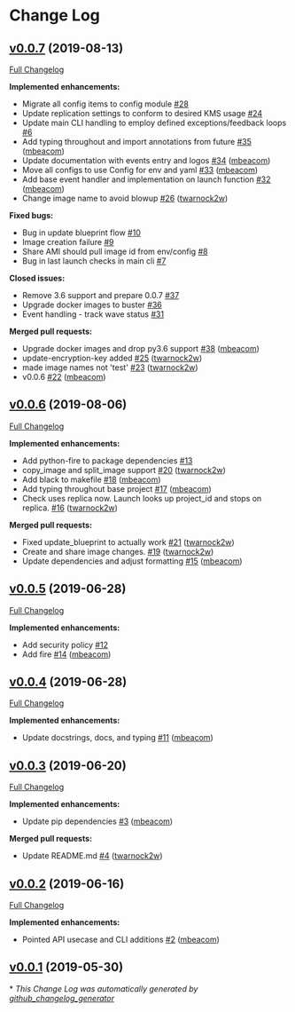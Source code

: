 # Change Log

## [v0.0.7](https://github.com/mbeacom/cloudendure-python/tree/v0.0.7) (2019-08-13)
[Full Changelog](https://github.com/mbeacom/cloudendure-python/compare/v0.0.6...v0.0.7)

**Implemented enhancements:**

- Migrate all config items to config module [\#28](https://github.com/mbeacom/cloudendure-python/issues/28)
- Update replication settings to conform to desired KMS usage [\#24](https://github.com/mbeacom/cloudendure-python/issues/24)
- Update main CLI handling to employ defined exceptions/feedback loops [\#6](https://github.com/mbeacom/cloudendure-python/issues/6)
- Add typing throughout and import annotations from future [\#35](https://github.com/mbeacom/cloudendure-python/pull/35) ([mbeacom](https://github.com/mbeacom))
- Update documentation with events entry and logos [\#34](https://github.com/mbeacom/cloudendure-python/pull/34) ([mbeacom](https://github.com/mbeacom))
- Move all configs to use Config for env and yaml [\#33](https://github.com/mbeacom/cloudendure-python/pull/33) ([mbeacom](https://github.com/mbeacom))
- Add base event handler and implementation on launch function [\#32](https://github.com/mbeacom/cloudendure-python/pull/32) ([mbeacom](https://github.com/mbeacom))
- Change image name to avoid blowup [\#26](https://github.com/mbeacom/cloudendure-python/pull/26) ([twarnock2w](https://github.com/twarnock2w))

**Fixed bugs:**

- Bug in update blueprint flow [\#10](https://github.com/mbeacom/cloudendure-python/issues/10)
- Image creation failure [\#9](https://github.com/mbeacom/cloudendure-python/issues/9)
- Share AMI should pull image id from env/config [\#8](https://github.com/mbeacom/cloudendure-python/issues/8)
- Bug in last launch checks in main cli [\#7](https://github.com/mbeacom/cloudendure-python/issues/7)

**Closed issues:**

- Remove 3.6 support and prepare 0.0.7 [\#37](https://github.com/mbeacom/cloudendure-python/issues/37)
- Upgrade docker images to buster [\#36](https://github.com/mbeacom/cloudendure-python/issues/36)
- Event handling - track wave status [\#31](https://github.com/mbeacom/cloudendure-python/issues/31)

**Merged pull requests:**

- Upgrade docker images and drop py3.6 support [\#38](https://github.com/mbeacom/cloudendure-python/pull/38) ([mbeacom](https://github.com/mbeacom))
- update-encryption-key added [\#25](https://github.com/mbeacom/cloudendure-python/pull/25) ([twarnock2w](https://github.com/twarnock2w))
- made image names not 'test' [\#23](https://github.com/mbeacom/cloudendure-python/pull/23) ([twarnock2w](https://github.com/twarnock2w))
- v0.0.6 [\#22](https://github.com/mbeacom/cloudendure-python/pull/22) ([mbeacom](https://github.com/mbeacom))

## [v0.0.6](https://github.com/mbeacom/cloudendure-python/tree/v0.0.6) (2019-08-06)
[Full Changelog](https://github.com/mbeacom/cloudendure-python/compare/v0.0.5...v0.0.6)

**Implemented enhancements:**

- Add python-fire to package dependencies [\#13](https://github.com/mbeacom/cloudendure-python/issues/13)
- copy\_image and split\_image support [\#20](https://github.com/mbeacom/cloudendure-python/pull/20) ([twarnock2w](https://github.com/twarnock2w))
- Add black to makefile [\#18](https://github.com/mbeacom/cloudendure-python/pull/18) ([mbeacom](https://github.com/mbeacom))
- Add typing throughout base project [\#17](https://github.com/mbeacom/cloudendure-python/pull/17) ([mbeacom](https://github.com/mbeacom))
- Check uses replica now.  Launch looks up project\_id and stops on replica. [\#16](https://github.com/mbeacom/cloudendure-python/pull/16) ([twarnock2w](https://github.com/twarnock2w))

**Merged pull requests:**

- Fixed update\_blueprint to actually work [\#21](https://github.com/mbeacom/cloudendure-python/pull/21) ([twarnock2w](https://github.com/twarnock2w))
- Create and share image changes. [\#19](https://github.com/mbeacom/cloudendure-python/pull/19) ([twarnock2w](https://github.com/twarnock2w))
- Update dependencies and adjust formatting [\#15](https://github.com/mbeacom/cloudendure-python/pull/15) ([mbeacom](https://github.com/mbeacom))

## [v0.0.5](https://github.com/mbeacom/cloudendure-python/tree/v0.0.5) (2019-06-28)
[Full Changelog](https://github.com/mbeacom/cloudendure-python/compare/v0.0.4...v0.0.5)

**Implemented enhancements:**

- Add security policy [\#12](https://github.com/mbeacom/cloudendure-python/issues/12)
- Add fire [\#14](https://github.com/mbeacom/cloudendure-python/pull/14) ([mbeacom](https://github.com/mbeacom))

## [v0.0.4](https://github.com/mbeacom/cloudendure-python/tree/v0.0.4) (2019-06-28)
[Full Changelog](https://github.com/mbeacom/cloudendure-python/compare/v0.0.3...v0.0.4)

**Implemented enhancements:**

- Update docstrings, docs, and typing [\#11](https://github.com/mbeacom/cloudendure-python/pull/11) ([mbeacom](https://github.com/mbeacom))

## [v0.0.3](https://github.com/mbeacom/cloudendure-python/tree/v0.0.3) (2019-06-20)
[Full Changelog](https://github.com/mbeacom/cloudendure-python/compare/v0.0.2...v0.0.3)

**Implemented enhancements:**

- Update pip dependencies [\#3](https://github.com/mbeacom/cloudendure-python/pull/3) ([mbeacom](https://github.com/mbeacom))

**Merged pull requests:**

- Update README.md [\#4](https://github.com/mbeacom/cloudendure-python/pull/4) ([twarnock2w](https://github.com/twarnock2w))

## [v0.0.2](https://github.com/mbeacom/cloudendure-python/tree/v0.0.2) (2019-06-16)
[Full Changelog](https://github.com/mbeacom/cloudendure-python/compare/v0.0.1...v0.0.2)

**Implemented enhancements:**

- Pointed API usecase and CLI additions [\#2](https://github.com/mbeacom/cloudendure-python/pull/2) ([mbeacom](https://github.com/mbeacom))

## [v0.0.1](https://github.com/mbeacom/cloudendure-python/tree/v0.0.1) (2019-05-30)


\* *This Change Log was automatically generated by [github_changelog_generator](https://github.com/skywinder/Github-Changelog-Generator)*